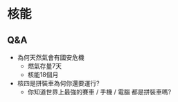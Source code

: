 # 核能

## Q&A

- 為何天然氣會有國安危機
    - 燃氣存量7天
    - 核能18個月
- 核四是拼裝車為何你還要運行?
    - 你知道世界上最強的賽車 / 手機 / 電腦 都是拼裝車嗎?
